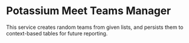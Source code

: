 # Potassium Meet Teams Manager

This service creates random teams from given lists, and persists them to context-based tables for future reporting.
